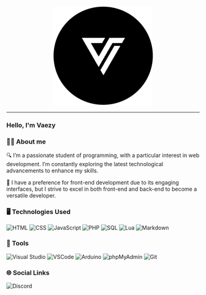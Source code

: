 <div align="center">
  <img src="assets/img/logo.png" alt="logo">
</div>

---

### Hello, I'm Vaezy

### 🧑🏽 About me

🔍 I’m a passionate student of programming, with a particular interest in web development. I’m constantly exploring the latest technological advancements to enhance my skills.

🌟 I have a preference for front-end development due to its engaging interfaces, but I strive to excel in both front-end and back-end to become a versatile developer.

### 🖥️ Technologies Used
![HTML](https://img.shields.io/badge/HTML-19191B?style=for-the-badge&logo=html5)
![CSS](https://img.shields.io/badge/CSS-19191B?style=for-the-badge&logo=css3&logoColor=1572B6)
![JavaScript](https://img.shields.io/badge/JavaScript-19191B?style=for-the-badge&logo=javascript)
![PHP](https://img.shields.io/badge/PHP-19191B?style=for-the-badge&logo=php)
![SQL](https://img.shields.io/badge/MySQL-19191B?style=for-the-badge&logo=mysql)
![Lua](https://img.shields.io/badge/Lua-19191B?style=for-the-badge&logo=lua&logoColor=42A5F5)
![Markdown](https://img.shields.io/badge/Markdown-19191B?style=for-the-badge&logo=markdown)

### 🔧 Tools
![Visual Studio](https://img.shields.io/badge/Visual_Studio-19191B?style=for-the-badge&logo=visual-studio&logoColor=5C2D91)
![VSCode](https://img.shields.io/badge/Visual_Studio_Code-19191B?style=for-the-badge&logo=visual-studio-code&logoColor=007ACC)
![Arduino](https://img.shields.io/badge/Arduino-19191B?style=for-the-badge&logo=arduino&logoColor=00979D)
![phpMyAdmin](https://img.shields.io/badge/phpMyAdmin-19191B?style=for-the-badge&logo=phpmyadmin&logoColor=4F5B93)
![Git](https://img.shields.io/badge/Git-19191B?style=for-the-badge&logo=git)

### 🌐 Social Links
![Discord](https://img.shields.io/badge/Discord_:_vaezy-19191B?style=for-the-badge&logo=discord&logoColor=5865F2)
